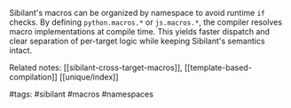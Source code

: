 Sibilant's macros can be organized by namespace to avoid runtime `if` checks. By defining `python.macros.*` or `js.macros.*`, the compiler resolves macro implementations at compile time. This yields faster dispatch and clear separation of per-target logic while keeping Sibilant's semantics intact.

Related notes: [[sibilant-cross-target-macros]], [[template-based-compilation]] [[unique/index]]

#tags: #sibilant #macros #namespaces
